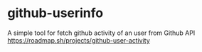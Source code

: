 # github-userinfo
A simple tool for fetch github activity of an user from Github API
https://roadmap.sh/projects/github-user-activity
